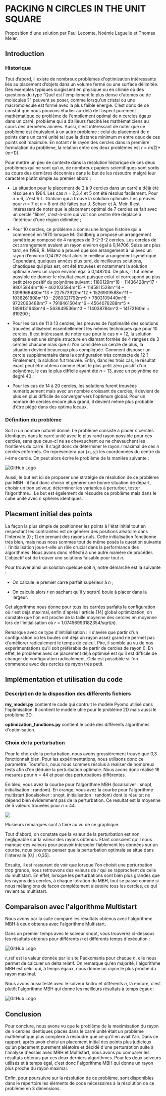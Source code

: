 # PACKING N CIRCLES IN THE UNIT SQUARE

Proposition d'une solution par Paul Lecomte, Noémie Laguelle et Thomas Meier.

## Introduction

### Historique

Tout d’abord, il existe de nombreux problèmes d'optimisation intéressants liés au placement d’objets dans un volume fermé ou une surface délimitée. Des exemples typiques surgissent en physique ou en chimie où des questions du type "Quel est l'empilement le plus dense d'atomes ou de molécules ?" peuvent se poser, comme lorsqu'un cristal ou une macromolécule est formé avec la plus faible énergie. C’est donc de ce constat que nous pouvons étudier au-delà de l’aspect purement mathématique ce problème de l'empilement optimal de n cercles égaux dans un carré, problème qui a d’ailleurs fasciné les mathématiciens au cours des dernières années. Aussi, il est intéressant de noter que ce problème est équivalent à un autre problème : celui du placement de *n* points dans un carré unité tel que la distance minimum *m* entre deux de ces points soit maximale. En notant *r* le rayon des cercles dans la première formulation du problème, la relation entre ces deux problèmes est *r* = *m*/(2*(*m*+1)).

Pour mettre un peu de contexte dans la résolution historique de ces deux problèmes qui ne sont qu’un, de nombreux papiers scientifiques sont sortis au cours des dernières décennies dans le but de les résoudre malgré leur caractère plutôt simple au premier abord :

-	La situation pour le placement de 2 à 9 cercles dans un carré a déjà été résolue en 1964. Les cas *n* = 2,3,4 et 5 ont été résolus facilement. Pour *n* = 6, c'est R.L. Graham qui a trouvé la solution optimale. Les preuves pour *n* = 7 et *n* = 8 ont été faites par J. Schaer et A. Meir. Il est intéressant de noter que le placement optimal de 7 cercles se fait avec un cercle "libre", c'est-à-dire qui voit son centre être déplacé à l'intérieur d'une région délimitée ;

-	Pour 10 cercles, ce problème a connu une longue histoire qui a commencé en 1970 lorsque M. Goldberg a proposé un arrangement symétrique composé de 4 rangées de 3-2-3-2 cercles. Les cercles de cet arrangement avaient un rayon environ égal à 0,14706. Seize ans plus tard, en 1986, R. Milano a prouvé que son arrangement à lui avec un rayon d’environ 0,14792 était alors le meilleur arrangement symétrique. Cependant, quelques années plus tard, de meilleures solutions, chaotiques qui plus est, ont été trouvées et notamment la solution optimale avec un rayon environ égal à 0,148204. De plus, il fut même possible de donner le résultat exact puisque celui-ci correspond au plus petit zéro positif du polynôme suivant : 1180129m^18 – 11436428m^17 + 98015844m^16 – 462103584m^15 + 1145811528m^14 – 1398966480m^13 + 227573920m^12 + 1526909568m^11 – 1038261808m^10 – 2960321792m^9 + 7803109440m^8 – 9722063488m^7 + 7918461504m^6 – 4564076288m^5 + 1899131648m^4 – 563649536m^3 + 114038784m^2 – 14172160m + 819200 ;

-	Pour les cas de 11 à 13 cercles, les preuves de l’optimalité des solutions trouvées utilisèrent essentiellement les mêmes techniques que pour 10 cercles. Il est intéressant de noter que pour le cas *n* = 12, la solution optimale est une simple structure en diamant formée de 4 rangées de 3 cercles chacune mais que si l'on considère un cercle de plus, la situation devient beaucoup plus compliquée. Comment disposer un cercle supplémentaire dans la configuration très compacte de 12 ? Finalement, la solution fut trouvée. Enfin, dans les trois cas, le résultat exact peut être obtenu comme étant le plus petit zéro positif d'un polynôme, le cas le plus difficile ayant été *n* = 13, avec un polynôme de degré 40 ;

-	Pour les cas de 14 à 20 cercles, les solutions furent trouvées numériquement mais avec un nombre croissant de cercles, il devient de plus en plus difficile de converger vers l'optimum global. Pour un nombre de cercles encore plus grand, il devient même plus probable d’être piégé dans des optima locaux.

### Définition du problème

Soit *n* un nombre naturel donné. Le problème consiste à placer *n* cercles identiques dans le carré unité avec le plus rand rayon possible pour ces cercles, sans que ceux-ci ne se chevauchent ou ne chevauchent les frontières du carré. Il s'agit donc de déterminer le rayon *r* maximal de ces *n* cercles enfermés. On représentera par (*x<sub>i</sub>*, *y<sub>i</sub>*) les coordonnées du centre du *i*-ème cercle. On peut alors écrire le problème de la manière suivante :

![GitHub Logo](/images/formules_mathematiques.png)

Aussi, le but est ici de proposer une stratégie de résolution de ce problème par MBH : il faut donc choisir et générer une bonne situation de départ, choisir un bon solveur, déterminer les variables à perturber, tester l’algorithme… Le but est également de résoudre ce problème mais dans le cube unité avec *n* sphères identiques.


## Placement initial des points

La façon la plus simple de positionner les points à l'état initial tout en respectant les contraintes est de générer des positions aléatoire dans l'intervale [0 ; 1] en prenant des rayons nuls. Cette initialisation fonctionne très bien, mais nous nous sommes tout de même posés la question suivante : l'initialisation joue-t-elle un rôle crucial dans la performance des algorithmes. Nous avons donc réfléchi à une autre manière de procéder. L'objectif est de trouver une solutions faisable pour tout *n*.

Pour trouver ainsi un solution quelque soit *n*, notre démarche est la suivante :

- On calcule le premier carré parfait supérieur à *n* ;

- On calcule alors *r* en sachant qu'il y sqrt(*n*) boule à placer dans la largeur.

Cet algorithme nous donne pour tous les carrées parfaits la configuration où *r* est déjà maximal, enfin d'après l'article [14] global opitimization, on constate que l'on est proche de la taille moyenne des cercles en moyenne lors de l'initialisation  où *r* = 1.07456993182354/sqrt(*n*).

Remarque avec ce type d'initilialisation : il s'avère que partir d'un configuration où les boules ont déjà un rayon assez grand ne permet pas d'améliorer radicalement le temps de calcul. Pire, il semble au vu de nos expérimentations qu'il soit préférable de partir de cercles de rayon 0. En effet, le problème avec ce placement déjà optimisé est qu'il est difficile  de changer de configuration radicalement. Cela est possibble si l'on commence avec des cercles de rayon très petit.


## Implémentation et utilisation du code

### Description de la disposition des différents fichiers

**my_model.py** contient le code qui contruit le modèle Pyomo utilisé dans l'optimisation. Il contient le modèle utile pour le problème 2D mais aussi le problème 3D.

**optimization_functions.py** contient le code des différents algorithmes d'optimisation.

### Choix de la perturbation

Pour le choix de la perturbation, nous avons grossièrement trouvé que 0,3 fonctionnait bien. Pour les expérimentations, nous utilisons donc ce paramètre. Toutefois, nous nous sommes résolus à réaliser de nombreux tests afin d'en déduire la perturbation optimale. Nous avons donc réalisé 18 mesures pour *n* = 44 et pour des perturbations différentes.

En bleu, vous avez la courbe pour l'algorithme MBH (localsolver : snopt, initialisation : random). En orange, vous avez la courbe pour l'algorithme multistart (localsolver : snopt, initialisation : random) dont le résultat ne dépend bien évidemment pas de la perturbation. Ce resultat est la moyenne de 5 valeurs trouvées pour *n* = 44.

![](/perturbation.png)

Plusieurs remarques sont à faire au vu de ce graphique.

Tout d'abord, on constate que la valeur de la perturbation est non négligeable sur la valeur des rayons obtenus. Étant conscient qu'il nous manque des valeurs pour pouvoir interpoler fiablement les données sur un courbe, nous pouvons penser que la perturbation optimale se situe dans l'intervalle [0,1 ; 0,35].

Ensuite, il est rassurant de voir que lorsque l'on choisit une perturbation trop grande, nous retrouvons des valeurs de *r* qui se rapprochent de celle du multistart. En effet, lorsque les perturbations sont bien plus grandes que les rayons des cercles, à chaque itération du MBH, tout se passe comme si nous mélangions de facon complétement aléatoire tous les cercles, ce qui revient au multistart.


## Comparaison avec l'algorithme Multistart

Nous avons par la suite comparé les résultats obtenus avec l'algorithme MBH à ceux obtenus avec l'algorithme Multistart. 

Dans un premier temps avec le solveur snopt, vous trouverez ci-dessous les résultats obtenus pour différents *n* et différents temps d'exécution :

![GitHub Logo](/images/comparaison_MBH_Multistart_snopt.png)

*r*_ref est la valeur donnée par le site Packomania pour chaque *n*, elle nous permet de calculer un delta relatif. On remarque qu'en majorité, l'algorithme MBH est celui qui, à temps égaux, nous donne un rayon le plus proche du rayon maximal.

Nous avons aussi testé avec le solveur knitro et différents *n*, là encore, c'est plutôt l'algorithme MBH qui donne les meilleurs résultats à temps égaux :

![GitHub Logo](/images/comparaison_MBH_Multistart_knitro.png)


## Conclusion

Pour conclure, nous avons vu que le problème de la maximisation du rayon de n cercles identiques placés dans le carré unité était un problème mathématique plus complexe à résoudre que ce qu'il en avait l'air. Dans ce rapport, après avoir choisi un placement initial des points plus judicieux qu'un placement purement aléatoire et décidé d'une perturabtion suite à l'analyse d'essais avec MBH et Multistart, nous avons pu comparer les résultats obtenus par ces deux derniers algorithmes. Pour les deux solveurs utilisés et à temps égal, c'est donc l'algorithme MBH qui donne un rayon plus proche du rayon maximal.

Enfin, pour poursuivre sur la résolution de ce problème, sont disponibles dans le répertoire les éléments de code nécessaires à la résolution de ce problème en 3 dimensions.
